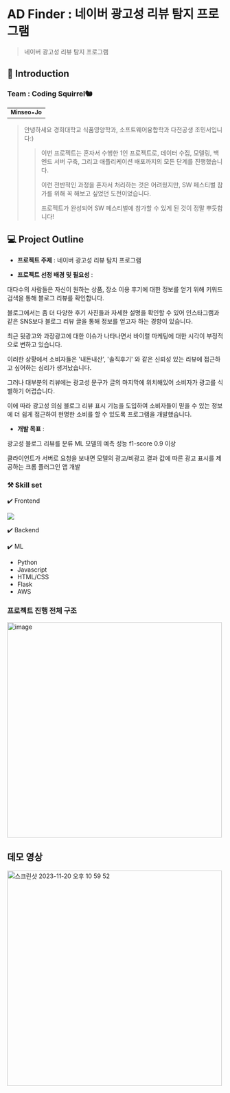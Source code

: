 # AD Finder : 네이버 광고성 리뷰 탐지 프로그램
> 네이버 광고성 리뷰 탐지 프로그램

## 👋 Introduction
### Team : Coding Squirrel🐿️ 
<table>
  <tbody>
    <tr>
      <td align="center"><a href=""><img src="width="300px;" alt=""/><br /><sub><b>Minseo-Jo</b></sub></a><br /></td>
    </tr>
  </tbody>
</table>

> 안녕하세요 경희대학교 식품영양학과, 소프트웨어융합학과 다전공생 조민서입니다:)
>> 이번 프로젝트는 혼자서 수행한 1인 프로젝트로, 데이터 수집, 모델링, 백엔드 서버 구축, 그리고 애플리케이션 배포까지의 모든 단계를 진행했습니다.
>> 
>> 이런 전반적인 과정을 혼자서 처리하는 것은 어려웠지만, SW 페스티벌 참가를 위해 꼭 해보고 싶었던 도전이었습니다.
>>
>> 프로젝트가 완성되어 SW 페스티벌에 참가할 수 있게 된 것이 정말 뿌듯합니다!


## 💻 Project Outline 

* **프로젝트 주제** : 네이버 광고성 리뷰 탐지 프로그램


* **프로젝트 선정 배경 및 필요성** : 

대다수의 사람들은 자신이 원하는 상품, 장소 이용 후기에 대한 정보를 얻기 위해 키워드 검색을 통해 블로그 리뷰를 확인합니다.

블로그에서는 좀 더 다양한 후기 사진들과 자세한 설명을 확인할 수 있어 인스타그램과 같은 SNS보다 블로그 리뷰 글을 통해 정보를 얻고자 하는 경향이 있습니다.

최근 뒷광고와 과장광고에 대한 이슈가 나타나면서 바이럴 마케팅에 대한 시각이 부정적으로 변하고 있습니다. 

이러한 상황에서 소비자들은 '내돈내산', '솔직후기' 와 같은 신뢰성 있는 리뷰에 접근하고 싶어하는 심리가 생겨났습니다.

그러나 대부분의 리뷰에는 광고성 문구가 글의 마지막에 위치해있어 소비자가 광고를 식별하기 어렵습니다.

이에 따라 광고성 의심 블로그 리뷰 표시 기능을 도입하여 소비자들이 믿을 수 있는 정보에 더 쉽게 접근하여 현명한 소비를 할 수 있도록 프로그램을 개발했습니다.



* **개발 목표** :

광고성 블로그 리뷰를 분류 ML 모델의 예측 성능 f1-score 0.9 이상

클라이언트가 서버로 요청을 보내면 모델의 광고/비광고 결과 값에 따른 광고 표시를 제공하는 크롬 플러그인 앱 개발

### ⚒️ Skill set

✔️ Frontend

<img src="https://img.shields.io/badge/표시할이름-색상?style=for-the-badge&logo=기술스택아이콘&logoColor=white">


✔️ Backend 

✔️ ML


* Python
* Javascript
* HTML/CSS
* Flask
* AWS
  
  

### 프로젝트 진행 전체 구조

<img width="500" alt="image" src="https://github.com/Minseo-Jo/softwarecapstone/assets/87311912/c3445e3b-891b-4a30-aa3c-382812cc792f">



## 데모 영상


<img width="500" alt="스크린샷 2023-11-20 오후 10 59 52" src="https://github.com/Minseo-Jo/softwarecapstone/assets/87311912/d722aa5a-aef4-4ac1-9bc5-e59c4f631b7b">



















